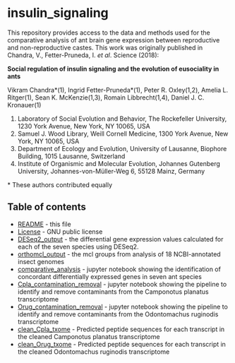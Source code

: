 # insulin_signaling
This repository provides access to the data and methods used for the comparative analysis of ant brain gene expression between reproductive and non-reproductive castes. This work was originally published in Chandra, V., Fetter-Pruneda, I. _et al_. Science (2018):

**Social regulation of insulin signaling and the evolution of eusociality in ants**

Vikram Chandra\*(1), Ingrid Fetter-Pruneda\*(1), Peter R. Oxley(1,2), Amelia L. Ritger(1), Sean K. McKenzie(1,3), Romain Libbrecht(1,4), Daniel J. C. Kronauer(1)

1. Laboratory of Social Evolution and Behavior, The Rockefeller University, 1230 York Avenue, New York, NY 10065, USA
2. Samuel J. Wood Library, Weill Cornell Medicine, 1300 York Avenue, New York, NY 10065, USA
3. Department of Ecology and Evolution, University of Lausanne, Biophore Building, 1015 Lausanne, Switzerland
4. Institute of Organismic and Molecular Evolution, Johannes Gutenberg University, Johannes-von-Müller-Weg 6, 55128 Mainz, Germany

\* These authors contributed equally


## Table of contents

* [README](./README.md) - this file
* [License](./LICENSE) - GNU public license
* [DESeq2_output](./DESeq2_output) - the differential gene expression values calculated for each of the seven species using DESeq2.
* [orthomcl_output](./orthomcl_output) - the mcl groups from analysis of 18 NCBI-annotated insect genomes
* [comparative_analysis](./comparative_analysis.ipynb) - jupyter notebook showing the identification of concordant differentially expressed genes in seven ant species
* [Cpla_contamination_removal](./Cpla_contamination_removal.ipynb) - jupyter notebook showing the pipeline to identify and remove contaminants from the Camponotus planatus transcriptome
* [Orug_contamination_removal](./Orug_contamination_removal.ipynb) - jupyter notebook showing the pipeline to identify and remove contaminants from the Odontomachus ruginodis transcriptome
* [clean_Cpla_txome](./clean_Cpla_txome.fasta) - Predicted peptide sequences for each transcript in the cleaned Camponotus planatus transcriptome
* [clean_Orug_txome](./clean_Orug_txome.fasta) - Predicted peptide sequences for each transcript in the cleaned Odontomachus ruginodis transcriptome
